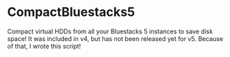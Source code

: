 # CompactBluestacks5
Compact virtual HDDs from all your Bluestacks 5 instances to save disk space! It was included in v4, but has not been released yet for v5. Because of that, I wrote this script!

